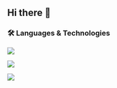 ## Hi there 👋


### 🛠 Languages & Technologies 
<p>
  <img src="https://skillicons.dev/icons?i=python,java,javascript,typescript,php,c,postgres" />
</p>
<p>
  <img src="https://skillicons.dev/icons?i=react,nextjs,spring,fastapi,pytorch,numpy,pandas,sklearn" />
</p>
<p>
  <img src="https://skillicons.dev/icons?i=postgresql,mongodb,docker,aws,snowflake,git,kafka" />
</p>
<!--
**ryan-ng04/ryan-ng04** is a ✨ _special_ ✨ repository because its `README.md` (this file) appears on your GitHub profile.

Here are some ideas to get you started:

- 🔭 I’m currently working on ...
- 🌱 I’m currently learning ...
- 👯 I’m looking to collaborate on ...
- 🤔 I’m looking for help with ...
- 💬 Ask me about ...
- 📫 How to reach me: ...
- 😄 Pronouns: ...
- ⚡ Fun fact: ...
-->
